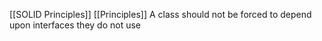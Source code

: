 [[SOLID Principles]]
[[Principles]]
A class should not be forced to depend upon interfaces they do not use